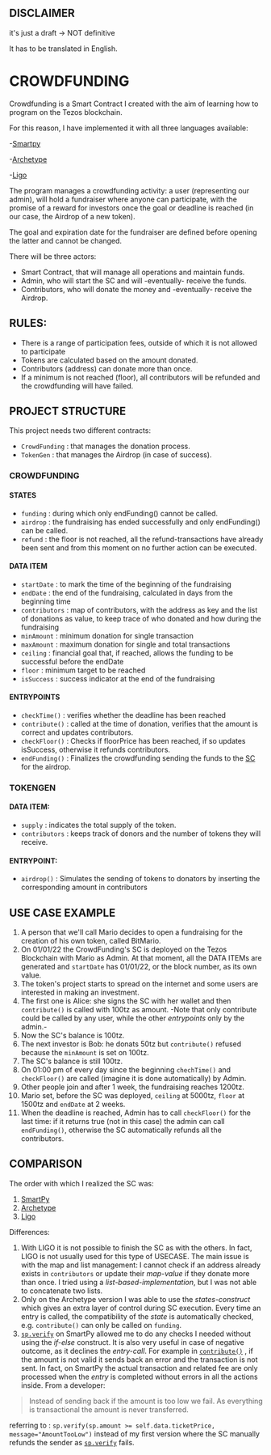 ## DISCLAIMER

it's just a draft -> NOT definitive

It has to be translated in English.

  

# CROWDFUNDING

Crowdfunding is a Smart Contract I created with the aim of learning how to program on the Tezos blockchain.

For this reason, I have implemented it with all three languages available:

-[Smartpy](https://github.com/TheMastro-11/LearningTezos/blob/contracts/CrowdFunding/SmartPy/README.md)

-[Archetype](https://github.com/TheMastro-11/LearningTezos/blob/contracts/CrowdFunding/Archetype/README.md)

-[Ligo](https://github.com/TheMastro-11/LearningTezos/blob/contracts/CrowdFunding/Ligo/README.md)

The program manages a crowdfunding activity: a user (representing our admin), will hold a fundraiser where anyone can participate, with the promise of a reward for investors once the goal or deadline is reached (in our case, the Airdrop of a new token). 

The goal and expiration date for the fundraiser are defined before opening the latter and cannot be changed.

There will be three actors:

- Smart Contract, that will manage all operations and maintain funds.
- Admin, who will start the SC and will -eventually- receive the funds.
- Contributors, who will donate the money and -eventually- receive the Airdrop.

  

## RULES:

- There is a range of participation fees, outside of which it is not allowed to participate
- Tokens are calculated based on the amount donated. 
- Contributors (address) can donate more than once. 
- If a minimum is not reached (floor), all contributors will be refunded and the crowdfunding will have failed.
  

## PROJECT STRUCTURE
This project needs two different contracts:
- `CrowdFunding` : that manages the donation process.
- `TokenGen` : that manages the Airdrop (in case of success).

### CROWDFUNDING

#### STATES
- `funding` : during which only endFunding() cannot be called.
- `airdrop` : the fundraising has ended successfully and only endFunding() can be called.
- `refund` : the floor is not reached, all the refund-transactions have already been sent and from this moment on no further action can be executed.

#### DATA ITEM
- `startDate` : to mark the time of the beginning of the fundraising 
- `endDate` : the end of the fundraising, calculated in days from the beginning time
- `contributors` : map of contributors, with the address as key and the list of donations as value, to keep trace of who donated and how during the fundraising
- `minAmount` : minimum donation for single transaction
- `maxAmount` : maximum donation for single and total transactions
- `ceiling` : financial goal that, if reached, allows the funding to be successful before the endDate
- `floor` : minimum target to be reached
- `isSuccess` : success indicator at the end of the fundraising


#### ENTRYPOINTS
- `checkTime()` : verifies whether  the deadline has been reached
- `contribute()` : called at the time of donation, verifies that the amount is correct and updates contributors.
- `checkFloor()` : Checks if floorPrice has been reached, if so updates isSuccess, otherwise it refunds contributors.
- `endFunding()` : Finalizes the crowdfunding sending the funds to the [SC](https://github.com/TheMastro-11/LearningTezos/tree/contracts/CrowdFunding#TokenGen) for the airdrop.


### TOKENGEN

#### DATA ITEM:
- `supply` : indicates the total supply of the token.
- `contributors` : keeps track of donors and the number of tokens they will receive.


#### ENTRYPOINT:
- `airdrop()` : Simulates the sending of tokens to donators by inserting the corresponding amount in contributors

## USE CASE EXAMPLE
1. A person that we'll call Mario decides to open a fundraising for the creation of his own token, called BitMario.
2. On 01/01/22 the CrowdFunding's SC is deployed on the Tezos Blockchain with Mario as Admin. At that moment, all the DATA ITEMs are generated and `startDate` has 01/01/22, or the block number, as its own value.
3. The token's project starts to spread on the internet and some users are interested in making an investment.
4. The first one is Alice: she signs the SC with her wallet and then `contribute()` is called with 100tz as amount. -Note that only contribute could be called by any user, while the other *entrypoints* only by the admin.-
5. Now the SC's balance is 100tz.
6. The next investor is Bob: he donats 50tz but `contribute()` refused because the `minAmount` is set on 100tz.
7. The SC's balance is still 100tz.
8. On 01:00 pm of every day since the beginning `chechTime()` and `checkFloor()` are called (imagine it is done automatically) by Admin.
9. Other people join and after 1 week, the fundraising reaches 1200tz.
10. Mario set, before the SC was deployed, `ceiling` at 5000tz, `floor` at 1500tz and `endDate` at 2 weeks.
11. When the deadline is reached, Admin has to call `checkFloor()` for the last time: if it returns true (not in this case) the admin can call `endFunding()`, otherwise the SC automatically refunds all the contributors.


## COMPARISON
The order with which I realized the SC was:
1. [SmartPy](https://github.com/TheMastro-11/LearningTezos/tree/contracts/CrowdFunding/SmartPy)
2. [Archetype](https://github.com/TheMastro-11/LearningTezos/tree/contracts/CrowdFunding/Archetype)
3. [Ligo](https://github.com/TheMastro-11/LearningTezos/tree/contracts/CrowdFunding/Ligo)

Differences:
1. With LIGO it is not possible to finish the SC as with the others. In fact, LIGO is not usually used for this type of USECASE. The main issue is with the map and list management: I cannot check if an address already exists in `contributors` or update their *map-value* if they donate more than once. I tried using a *list-based-implementation*, but I was not able to concatenate two lists.
2. Only on the Archetype version I was able to use the *states-construct* which gives an extra layer of control during SC execution. Every time an entry is called, the compatibility of the *state* is automatically checked, e.g. `contribute()` can only be called on `funding`.
3. [`sp.verify`]( l ) on SmartPy allowed me to do any checks I needed without using the *if-else* construct. It is also very useful in case of negative outcome, as it declines the *entry-call*. For example in [`contribute()`](https://github.com/TheMastro-11/LearningTezos/tree/contracts/CrowdFunding/SmartPy/#contribute) , if the amount is not valid it sends back an error and the transaction is not sent. In fact, on SmartPy the actual transaction and related fee are only processed when the *entry* is completed without errors in all the actions inside. From a developer:
>Instead of sending back if the amount is too low we fail.
As everything is transactional the amount is never transferred.

referring to : `sp.verify(sp.amount >= self.data.ticketPrice, message="AmountTooLow")` instead of my first version where the SC manually refunds the sender as [`sp.verify`](https://smartpy.io/docs/general/checking_condition/#asserts) fails.


